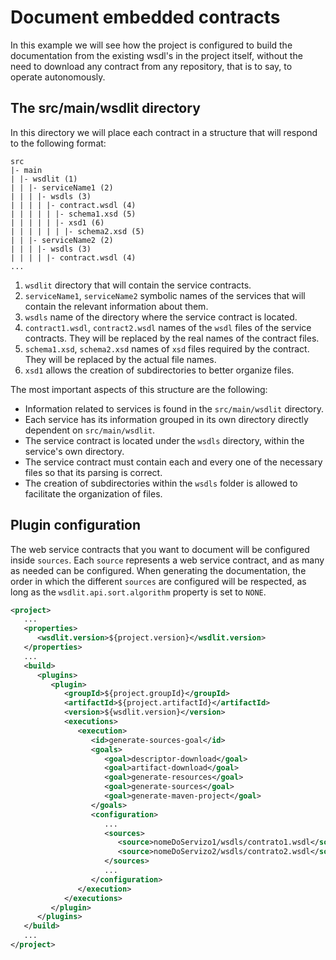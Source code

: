 <!--
  #%L
  AMTEGA WsdlIT Maven Plugin
  %%
  Copyright (C) 2021 - 2022 Axencia para a Modernización Tecnolóxica de Galicia (AMTEGA) - Xunta de Galicia
  %%
  This file is part of "wsdlit".
  
  "wsdlit" is free software: you can redistribute it and/or modify
  it under the terms of:
  European Union Public License, either Version 1.2 or – as soon
  they will be approved by the European Commission - subsequent versions of
  the EUPL;
  
  "wsdlit" is distributed in the hope that it will be useful,
  but WITHOUT ANY WARRANTY; without even the implied warranty of
  MERCHANTABILITY or FITNESS FOR A PARTICULAR PURPOSE. See the
  European Union Public License for more details.
  
  You may obtain a copy of tce European Union Public Licence at:
  http://joinup.ec.europa.eu/software/page/eupl/licence-eupl
  #L%
  -->

# Document embedded contracts
In this example we will see how the project is configured to build the documentation from the existing wsdl's in the project itself,
without the need to download any contract from any repository,
that is to say,
to operate autonomously.

## The src/main/wsdlit directory
In this directory we will place each contract in a structure that will respond to the following format:

```
src
|- main
| |- wsdlit (1)
| | |- serviceName1 (2)
| | | |- wsdls (3)
| | | | |- contract.wsdl (4)
| | | | | |- schema1.xsd (5)
| | | | | |- xsd1 (6)
| | | | | | |- schema2.xsd (5)
| | |- serviceName2 (2)
| | | |- wsdls (3)
| | | | |- contract.wsdl (4)
...
```

1. `wsdlit` directory that will contain the service contracts.
2. `serviceName1`, `serviceName2` symbolic names of the services that will contain the relevant information about them.
3. `wsdls` name of the directory where the service contract is located.
4. `contract1.wsdl`, `contract2.wsdl` names of the `wsdl` files of the service contracts.
   They will be replaced by the real names of the contract files.
5. `schema1.xsd`, `schema2.xsd` names of `xsd` files required by the contract.
   They will be replaced by the actual file names.
6. `xsd1` allows the creation of subdirectories to better organize files.

The most important aspects of this structure are the following:

* Information related to services is found in the `src/main/wsdlit` directory.
* Each service has its information grouped in its own directory directly dependent on `src/main/wsdlit`.
* The service contract is located under the `wsdls` directory, within the service's own directory.
* The service contract must contain each and every one of the necessary files so that its parsing is correct.
* The creation of subdirectories within the `wsdls` folder is allowed to facilitate the organization of files.

## Plugin configuration
The web service contracts that you want to document will be configured inside `sources`.
Each `source` represents a web service contract, and as many as needed can be configured.
When generating the documentation,
the order in which the different `sources` are configured will be respected,
as long as the `wsdlit.api.sort.algorithm` property is set to `NONE`.

```xml
<project>
   ...
   <properties>
      <wsdlit.version>${project.version}</wsdlit.version>
   </properties>
   ...
   <build>
      <plugins>
         <plugin>
            <groupId>${project.groupId}</groupId>
            <artifactId>${project.artifactId}</artifactId>
            <version>${wsdlit.version}</version>
            <executions>
               <execution>
                  <id>generate-sources-goal</id>
                  <goals>
                     <goal>descriptor-download</goal>
                     <goal>artifact-download</goal>
                     <goal>generate-resources</goal>
                     <goal>generate-sources</goal>
                     <goal>generate-maven-project</goal>
                  </goals>
                  <configuration>
                     ...
                     <sources>
                        <source>nomeDoServizo1/wsdls/contrato1.wsdl</source>
                        <source>nomeDoServizo2/wsdls/contrato2.wsdl</source>
                     </sources>
                     ...
                  </configuration>
               </execution>
            </executions>
         </plugin>
      </plugins>
   </build>
   ...
</project>
```